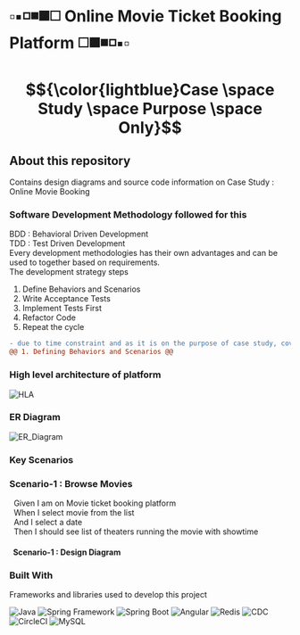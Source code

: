 <a name="readme-top"></a>

<!-- PROJECT SHIELDS -->

<!--
[![Contributors][contributors-shield]][contributors-url]
[![Forks][forks-shield]][forks-url]
[![Stargazers][stars-shield]][stars-url]
[![Issues][issues-shield]][issues-url]
[![MIT License][license-shield]][license-url]
[![LinkedIn][linkedin-shield]][linkedin-url]
-->

# ▫️▪️◽️◾️◼️◻️ Online Movie Ticket Booking Platform ◻️◼️◾️◽️▪️▫️

# $${\color{lightblue}Case \space Study \space Purpose \space Only}$$

## About this repository
Contains design diagrams and source code information on Case Study : Online Movie Booking

### Software Development Methodology followed for this
BDD : Behavioral Driven Development  
TDD : Test Driven Development  
Every development methodologies has their own advantages and can be used to together based on requirements.  
The development strategy steps
  1. Define Behaviors and Scenarios
  2. Write Acceptance Tests
  3. Implement Tests First
  4. Refactor Code
  5. Repeat the cycle
```diff
- due to time constraint and as it is on the purpose of case study, covering below on development methodology process
@@ 1. Defining Behaviors and Scenarios @@
```

### High level architecture of platform
![HLA](https://github.com/PrasadKagitha/Casestudy_PBS/assets/13848297/69e4d580-1a3a-47d2-843d-883bbf45ac82)

### ER Diagram
![ER_Diagram](https://github.com/PrasadKagitha/Casestudy_PBS/assets/13848297/d658919e-5f9e-4f2d-82b3-4ce27db80621)

### Key Scenarios
### Scenario-1 : Browse Movies
&nbsp;&nbsp;Given I am on Movie ticket booking platform  
&nbsp;&nbsp;When I select movie from the list  
&nbsp;&nbsp;And I select a date  
&nbsp;&nbsp;Then I should see list of theaters running the movie with showtime  

#### &nbsp;&nbsp;Scenario-1 : Design Diagram


### Built With

Frameworks and libraries used to develop this project

![Java](https://img.shields.io/badge/Java-007396?logo=java&logoColor=white)
![Spring Framework](https://img.shields.io/badge/Spring_Framework-6DB33F?logo=spring&logoColor=white)
![Spring Boot](https://img.shields.io/badge/Spring_Boot-6DB33F?logo=spring&logoColor=white)
![Angular](https://img.shields.io/badge/Angular-DD0031?logo=angular&logoColor=white)
![Redis](https://img.shields.io/badge/Redis-DC382D?logo=redis&logoColor=white)
![CDC](https://img.shields.io/badge/CDC-2b1d54)
![CircleCI](https://img.shields.io/badge/CircleCI-343434?logo=circleci&logoColor=white)
![MySQL](https://img.shields.io/badge/MySQL-4479A1?logo=mysql&logoColor=white)
